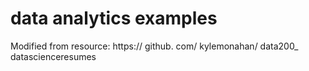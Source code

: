 # data analytics examples
Modified from resource: https:// github. com/ kylemonahan/ data200_ datascienceresumes
